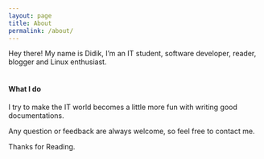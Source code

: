 ```yaml
---
layout: page
title: About
permalink: /about/
---
```


Hey there! My name is Didik, I’m an IT student, software developer, reader, blogger and Linux enthusiast.
<br>
<br>

#### What I do

I try to make the IT world becomes a little more fun with writing good documentations.

Any question or feedback are always welcome, so feel free to contact me.

Thanks for Reading.
